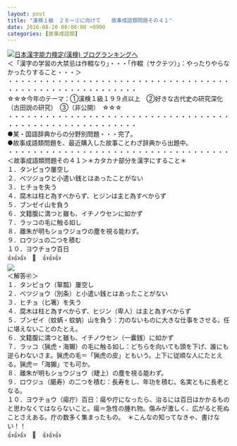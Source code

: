 ```yaml
---
layout: post
title: "漢検１級　２８ー②に向けて　　故事成語類問題その４１"
date: 2016-08-20 00:00:00 +0900
categories: [故事成語類]
---
```


[![](/syuusyuu9701/assets/images/漢検１級-２８ー②に向けて-故事成語類問題その４１-br_c_3028_1.gif)](http://blog.with2.net/link.php?1659096:3028 "日本漢字能力検定(漢検) ブログランキングへ")[日本漢字能力検定(漢検) ブログランキングへ](http://blog.with2.net/link.php?1659096:3028)  
＜「漢字の学習の大禁忌は作輟なり」・・・「作輟（サクテツ）」：やったりやらなかったりすること・・・＞  
・・・・・・・・・・・・・・・・・・・・・・・・・・・・・・・・・・・・・・・・・・・・・・・・・・・・・・・・・  
☆☆☆今年のテーマ：①漢検１級１９９点以上　②好きな古代史の研究深化（古田説の研究）　③（非公開）　☆☆☆　　  
・・・・・・・・・・・・・・・・・・・・・・・・・・・・・・・・・・・・・・・・・・・・・・・・・・・・・・・・・  
●某・国語辞典からの分野別問題・・・完了。  
●故事成語類問題を、最近購入した故事ことわざ辞典から出題中。  
・・・・・・・・・・・・・・・・・・・・・・・・・・・・・・・・・・・・  
＜故事成語類問題その４１＞＊カタカナ部分を漢字にすること＊　  
１．タンピョウ屢空し  
２．ベツジョウと小遣い銭とはあったことがない  
３．ヒチョを失う  
４．腐木は柱と為すべからず、ヒジンは主と為すべからず  
５．ブンゼイ山を負う  
６．文籍腹に満つと雖も、イチノウセンに如かず  
７．ラッコの毛に触る如し  
８．離朱が明もショウジョウの塵を視る能わず。  
９．ロウジュの二つを積む  
１０．ヨウチョウ百日  
👍👍👍　🐒　👍👍👍  
![](/syuusyuu9701/assets/images/漢検１級-２８ー②に向けて-故事成語類問題その４１-485cf62820173e890000468ffcd3113f.png)  
＜解答㊶＞  
１．タンピョウ（箪瓢）屢空し  
２．ベツジョウ（別条）と小遣い銭とはあったことがない  
３．ヒチョ（匕箸）を失う  
４．腐木は柱と為すべからず、ヒジン（卑人）は主と為すべからず  
５．ブンゼイ（蚊蜹・蚊蚋）山を負う：力のないものに大きな仕事をさせる。任に堪えないことのたとえ。  
６．文籍腹に満つと雖も、イチノウセン（一囊銭）に如かず  
７．ラッコ（猟虎・海獺）の毛に触る如し：どちらを向いても頭を下げ、誰にも逆らわないさま。猟虎の毛＝「猟虎の皮」ともいう。上下に従順な人にたとえる。猟虎＝「海獺」でも可か。  
８．離朱が明もショウジョウ（睫上）の塵を視る能わず。  
９．ロウジュ（臈寿）の二つを積む：長寿をし、年功を積む。名実ともに長老となる。  
１０．ヨウチョウ（瘍疔）百日：瘍や疔になったら、治るには百日はかかるものと思わなくてはならないこと。瘍＝急性の腫れ物。傷みが激しく、広がると死ぬことさえある。疔の数多く集まったもの。　＊こんなの知ってなきゃ、書けない！！  
👍👍👍　🐒　👍👍👍  